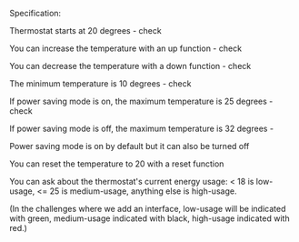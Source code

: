 Specification:

Thermostat starts at 20 degrees - check

You can increase the temperature with an up function - check

You can decrease the temperature with a down function - check

The minimum temperature is 10 degrees - check

If power saving mode is on, the maximum temperature is 25 degrees - check

If power saving mode is off, the maximum temperature is 32 degrees - 

Power saving mode is on by default but it can also be turned off

You can reset the temperature to 20 with a reset function

You can ask about the thermostat's current energy usage: < 18 is low-usage, <= 25 is medium-usage, anything else is high-usage.

(In the challenges where we add an interface, low-usage will be indicated with green, medium-usage indicated with black, high-usage indicated with red.)
